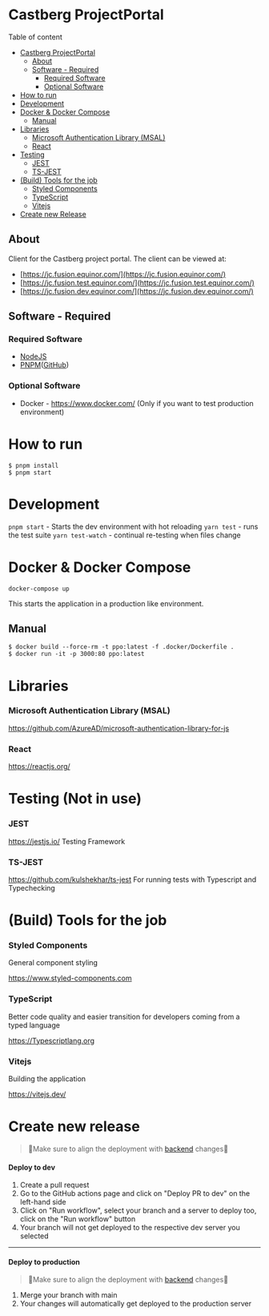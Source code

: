 # Castberg ProjectPortal

Table of content

- [Castberg ProjectPortal](#castberg-projectportal)
  - [About](#about)
  - [Software - Required](#software---required)
    - [Required Software](#required-software)
    - [Optional Software](#optional-software)
- [How to run](#how-to-run)
- [Development](#development)
- [Docker & Docker Compose](#docker--docker-compose)
  - [Manual](#manual)
- [Libraries](#libraries)
  - [Microsoft Authentication Library (MSAL)](#microsoft-authentication-library-msal)
  - [React](#react)
- [Testing](#testing)
  - [JEST](#jest)
  - [TS-JEST](#ts-jest)
- [(Build) Tools for the job](#build-tools-for-the-job)
  - [Styled Components](#styled-components)
  - [TypeScript](#typescript)
  - [Vitejs](#vitejs)
- [Create new Release](#create-new-release)

## About

Client for the Castberg project portal. The client can be
viewed at:

- [https://jc.fusion.equinor.com/](https://jc.fusion.equinor.com/)
- [https://jc.fusion.test.equinor.com/](https://jc.fusion.test.equinor.com/)
- [https://jc.fusion.dev.equinor.com/](https://jc.fusion.dev.equinor.com/)

## Software - Required

### Required Software

- [NodeJS](https://nodejs.org/en/)
- [PNPM](https://pnpm.io/)([GitHub](https://github.com/pnpm/pnpm))

### Optional Software

- Docker - https://www.docker.com/ (Only if you want to test production environment)

# How to run

```PS
$ pnpm install
$ pnpm start
```

# Development

`pnpm start` - Starts the dev environment with hot reloading
`yarn test` - runs the test suite
`yarn test-watch` - continual re-testing when files change

# Docker & Docker Compose

```
docker-compose up
```

This starts the application in a production like environment.

## Manual

```
$ docker build --force-rm -t ppo:latest -f .docker/Dockerfile .
$ docker run -it -p 3000:80 ppo:latest
```

# Libraries

### Microsoft Authentication Library (MSAL)

https://github.com/AzureAD/microsoft-authentication-library-for-js

### React

https://reactjs.org/

# Testing (Not in use)

### JEST

https://jestjs.io/
Testing Framework

### TS-JEST

https://github.com/kulshekhar/ts-jest
For running tests with Typescript and Typechecking

# (Build) Tools for the job

### Styled Components

General component styling

https://www.styled-components.com

### TypeScript

Better code quality and easier transition for developers coming from a typed language

https://Typescriptlang.org

### Vitejs

Building the application

https://vitejs.dev/

# Create new release

> 🔴Make sure to align the deployment with [backend](https://github.com/equinor/lighthouse-scope-change-control-api) changes🔴

#### Deploy to dev

1. Create a pull request
2. Go to the GitHub actions page and click on "Deploy PR to dev" on the left-hand side
3. Click on "Run workflow", select your branch and a server to deploy too, click on the "Run workflow" button
4. Your branch will not get deployed to the respective dev server you selected

---

#### Deploy to production

> 🔴Make sure to align the deployment with [backend](https://github.com/equinor/lighthouse-scope-change-control-api) changes🔴

1. Merge your branch with main
2. Your changes will automatically get deployed to the production server
